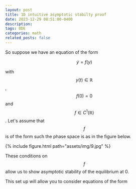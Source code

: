 ```yaml
---
layout: post
title: 1D intuitive asymptotic stabilty proof
date: 2023-12-29 08:51:00-0400
description: 
tags: ODE
categories: math
related_posts: false
---
```



So suppose we have an equation of the form 

$$
\dot y = f(y)
$$

with $$ y(t) \in \mathbb{R} $$, $$ f(0) = 0 $$ and $$ f \in C^1(\mathbb{R}) $$. Let's assume that $$ f $$ is of the form such the phase space is as in the figure below.

<div class="container">
        {% include figure.html path="assets/img/9.jpg" %}
</div>



These conditions on $$ f $$ allow us to show asymptotic stability of the equilibrium at 0. 



This set up will allow you to consider equations of the form 
